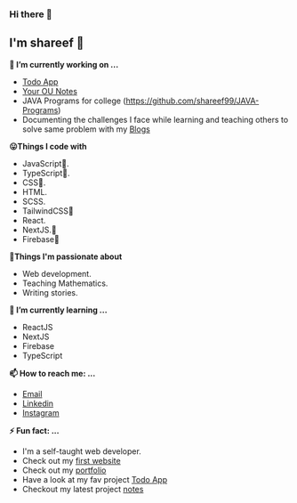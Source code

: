 ### Hi there 👋

<!--
**shareef99/shareef99** is a ✨ _special_ ✨ repository because its `README.md` (this file) appears on your GitHub profile.

Here are some ideas to get you started:

- 🔭 I’m currently working on ...
- 🌱 I’m currently learning ...
- 👯 I’m looking to collaborate on ...
- 🤔 I’m looking for help with ...
- 💬 Ask me about ...
- 📫 How to reach me: ...
- 😄 Pronouns: ...
- ⚡ Fun fact: ...
-->
## I'm shareef :boy:
**🔭 I’m currently working on ...**
- [Todo App](https://todo-shareef.web.app/)
- [Your OU Notes](https://yourounotes.vercel.app/)
- JAVA Programs for college (https://github.com/shareef99/JAVA-Programs)
- Documenting the challenges I face while learning and teaching others to solve same problem with my [Blogs](https://dev.to/shareef)

**:stuck_out_tongue:Things I code with**
- JavaScript:sparkling_heart:.
- TypeScript:sparkling_heart:.
- CSS🤪.
- HTML.
- SCSS.
- TailwindCSS:sparkling_heart:
- React.
- NextJS.:sparkling_heart:
- Firebase:sparkling_heart:

**:muscle:Things I'm passionate about**
- Web development.
- Teaching Mathematics.
- Writing stories.

**🌱 I’m currently learning ...**
- ReactJS
- NextJS
- Firebase
- TypeScript

**📫 How to reach me: ...**
- [Email](mailto:nadeemshareef934@gmail.com)
- [Linkedin](https://www.linkedin.com/in/nadeem-shareef-7a8394182/)
- [Instagram](https://www.instagram.com/shareefbhai_/)

**⚡ Fun fact: ...**
- I'm a self-taught web developer.
- Check out my [first website](https://shareef99.github.io/myFirstWebpage/)
- Check out my [portfolio](https://portfolio.shareef.vercel.app/)
- Have a look at my fav project [Todo App](https://todo-shareef.web.app/)
- Checkout my latest project [notes](https://yourounotes.vercel.app/)
